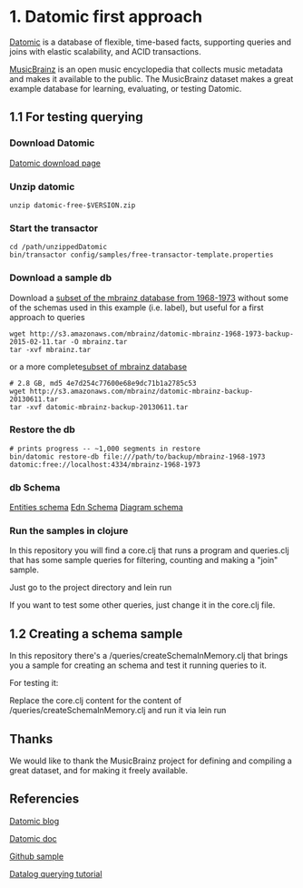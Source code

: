 # 1. Datomic first approach

[Datomic](http://datomic.com) is a database of flexible, time-based
facts, supporting queries and joins with elastic scalability, and ACID
transactions.

[MusicBrainz](http://musicbrainz.org) is an open music encyclopedia
that collects music metadata and makes it available to the public.
The MusicBrainz dataset makes a great example database for learning,
evaluating, or testing Datomic.

## 1.1 For testing querying

### Download Datomic

[Datomic download page](https://my.datomic.com/downloads/free)

### Unzip datomic

    unzip datomic-free-$VERSION.zip

### Start the transactor

    cd /path/unzippedDatomic
    bin/transactor config/samples/free-transactor-template.properties

### Download a sample db

Download a
[subset of the mbrainz database from 1968-1973](http://s3.amazonaws.com/mbrainz/datomic-mbrainz-1968-1973-backup-2015-02-11.tar) without some of the schemas used in this example (i.e. label), but useful for a first approach to queries

    wget http://s3.amazonaws.com/mbrainz/datomic-mbrainz-1968-1973-backup-2015-02-11.tar -O mbrainz.tar
    tar -xvf mbrainz.tar

 or a more complete[subset of mbrainz database](http://s3.amazonaws.com/mbrainz/datomic-mbrainz-backup-20130611.tar)

	# 2.8 GB, md5 4e7d254c77600e68e9dc71b1a2785c53
    wget http://s3.amazonaws.com/mbrainz/datomic-mbrainz-backup-20130611.tar
    tar -xvf datomic-mbrainz-backup-20130611.tar

### Restore the db

    # prints progress -- ~1,000 segments in restore
    bin/datomic restore-db file:///path/to/backup/mbrainz-1968-1973 datomic:free://localhost:4334/mbrainz-1968-1973

### db Schema
[Entities schema](https://github.com/Datomic/mbrainz-sample/wiki/Schema)
[Edn Schema](https://github.com/Datomic/mbrainz-sample/blob/master/schema.edn)
[Diagram schema](http://github.com/Datomic/mbrainz-sample/raw/master/relationships.png)

### Run the samples in clojure

In this repository you will find a core.clj that runs a program and queries.clj that has some sample queries for filtering, counting and making a "join" sample.

Just go to the project directory and
	lein run

If you want to test some other queries, just change it in the core.clj file.

## 1.2 Creating a schema sample

In this repository there's a /queries/createSchemaInMemory.clj that brings you a sample for creating an schema and test it running queries to it.

For testing it:

Replace the core.clj content for the content of /queries/createSchemaInMemory.clj and run it via
	lein run

## Thanks
We would like to thank the MusicBrainz project for defining and compiling a great dataset, and for making it freely available.

## Referencies
[Datomic blog](http://blog.datomic.com/2013/07/datomic-musicbrainz-sample-database.html)

[Datomic doc](http://docs.datomic.com/)

[Github sample](https://github.com/Datomic/mbrainz-sample)

[Datalog querying tutorial](http://www.learndatalogtoday.org/)